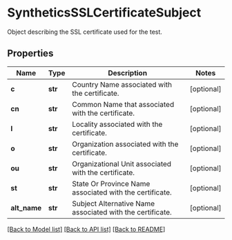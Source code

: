 # SyntheticsSSLCertificateSubject

Object describing the SSL certificate used for the test.

## Properties

| Name         | Type    | Description                                               | Notes      |
| ------------ | ------- | --------------------------------------------------------- | ---------- |
| **c**        | **str** | Country Name associated with the certificate.             | [optional] |
| **cn**       | **str** | Common Name that associated with the certificate.         | [optional] |
| **l**        | **str** | Locality associated with the certificate.                 | [optional] |
| **o**        | **str** | Organization associated with the certificate.             | [optional] |
| **ou**       | **str** | Organizational Unit associated with the certificate.      | [optional] |
| **st**       | **str** | State Or Province Name associated with the certificate.   | [optional] |
| **alt_name** | **str** | Subject Alternative Name associated with the certificate. | [optional] |

[[Back to Model list]](README.md#documentation-for-models) [[Back to API list]](README.md#documentation-for-api-endpoints) [[Back to README]](README.md)
